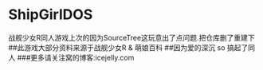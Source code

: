 # ShipGirlDOS
战舰少女R同人游戏上次的因为SourceTree这玩意出了点问题.把仓库删了重建下
##此游戏大部分资料来源于战舰少女R & 萌娘百科
##因为爱的深沉 so 搞起了同人
###更多请关注窝的博客:icejelly.com
